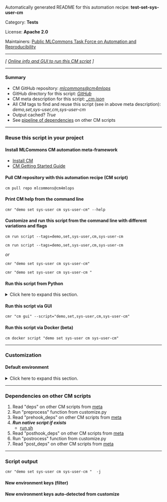 Automatically generated README for this automation recipe: **test-set-sys-user-cm**

Category: **Tests**

License: **Apache 2.0**

Maintainers: [Public MLCommons Task Force on Automation and Reproducibility](https://github.com/mlcommons/ck/blob/master/docs/taskforce.md)

---
*[ [Online info and GUI to run this CM script](https://access.cknowledge.org/playground/?action=scripts&name=test-set-sys-user-cm,25fdfcf0fe434af2) ]*

---
#### Summary

* CM GitHub repository: *[mlcommons@cm4mlops](https://github.com/mlcommons/cm4mlops/tree/dev)*
* GitHub directory for this script: *[GitHub](https://github.com/mlcommons/cm4mlops/tree/dev/script/test-set-sys-user-cm)*
* CM meta description for this script: *[_cm.json](_cm.json)*
* All CM tags to find and reuse this script (see in above meta description): *demo,set,sys-user,cm,sys-user-cm*
* Output cached? *True*
* See [pipeline of dependencies](#dependencies-on-other-cm-scripts) on other CM scripts


---
### Reuse this script in your project

#### Install MLCommons CM automation meta-framework

* [Install CM](https://access.cknowledge.org/playground/?action=install)
* [CM Getting Started Guide](https://github.com/mlcommons/ck/blob/master/docs/getting-started.md)

#### Pull CM repository with this automation recipe (CM script)

```cm pull repo mlcommons@cm4mlops```

#### Print CM help from the command line

````cmr "demo set sys-user cm sys-user-cm" --help````

#### Customize and run this script from the command line with different variations and flags

`cm run script --tags=demo,set,sys-user,cm,sys-user-cm`

`cm run script --tags=demo,set,sys-user,cm,sys-user-cm `

*or*

`cmr "demo set sys-user cm sys-user-cm"`

`cmr "demo set sys-user cm sys-user-cm " `


#### Run this script from Python

<details>
<summary>Click here to expand this section.</summary>

```python

import cmind

r = cmind.access({'action':'run'
                  'automation':'script',
                  'tags':'demo,set,sys-user,cm,sys-user-cm'
                  'out':'con',
                  ...
                  (other input keys for this script)
                  ...
                 })

if r['return']>0:
    print (r['error'])

```

</details>


#### Run this script via GUI

```cmr "cm gui" --script="demo,set,sys-user,cm,sys-user-cm"```

#### Run this script via Docker (beta)

`cm docker script "demo set sys-user cm sys-user-cm" `

___
### Customization

#### Default environment

<details>
<summary>Click here to expand this section.</summary>

These keys can be updated via `--env.KEY=VALUE` or `env` dictionary in `@input.json` or using script flags.

* CM_SUDO: `sudo`

</details>

___
### Dependencies on other CM scripts


  1. Read "deps" on other CM scripts from [meta](https://github.com/mlcommons/cm4mlops/tree/dev/script/test-set-sys-user-cm/_cm.json)
  1. Run "preprocess" function from customize.py
  1. Read "prehook_deps" on other CM scripts from [meta](https://github.com/mlcommons/cm4mlops/tree/dev/script/test-set-sys-user-cm/_cm.json)
  1. ***Run native script if exists***
     * [run.sh](https://github.com/mlcommons/cm4mlops/tree/dev/script/test-set-sys-user-cm/run.sh)
  1. Read "posthook_deps" on other CM scripts from [meta](https://github.com/mlcommons/cm4mlops/tree/dev/script/test-set-sys-user-cm/_cm.json)
  1. Run "postrocess" function from customize.py
  1. Read "post_deps" on other CM scripts from [meta](https://github.com/mlcommons/cm4mlops/tree/dev/script/test-set-sys-user-cm/_cm.json)

___
### Script output
`cmr "demo set sys-user cm sys-user-cm "  -j`
#### New environment keys (filter)

#### New environment keys auto-detected from customize
